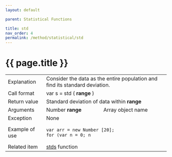 ```yaml
---
layout: default

parent: Statistical Functions

title: std
nav_order: 4
permalink: /method/statistical/std
---
```




# {{ page.title }}

<table>
  <tr>
    <td>Explanation</td>
    <td colspan="2">Consider the data as the entire population and find its standard deviation.</td>
  </tr>
  <tr>
    <td>Call format</td>
    <td colspan="2">var s = std ( <b>range</b> )</td>
  </tr>
  <tr>
    <td>Return value</td>
    <td colspan="2">Standard deviation of data within <b>range</b></td>
  </tr>  
  <tr>
    <td>Arguments</td>
    <td>Number <b>range</b></td>
    <td>Array object name</td>
  </tr>
  <tr>
    <td>Exception</td>
    <td colspan="2">None</td>
  </tr>
  <tr>
    <td>Example of use</td>
    <td colspan="2"><code><pre>var arr = new Number [20];
for (var n = 0; n <arr.Length; n ++) {
    arr [n] = int (rand () * 10);
    print (arr [n], "");
}
print (std  (arr), "￥ n");</pre></code></td>
  </tr>
  <tr>
    <td>Related item</td>
    <td colspan="2"><a href="/method/statistical/stds">stds</a> function</td>
  </tr>
</table>




